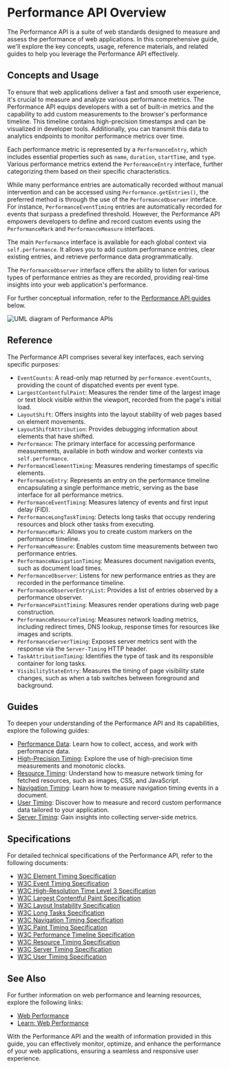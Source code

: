 # Performance API Overview

The Performance API is a suite of web standards designed to measure and assess the performance of web applications. In this comprehensive guide, we'll explore the key concepts, usage, reference materials, and related guides to help you leverage the Performance API effectively.

## Concepts and Usage

To ensure that web applications deliver a fast and smooth user experience, it's crucial to measure and analyze various performance metrics. The Performance API equips developers with a set of built-in metrics and the capability to add custom measurements to the browser's performance timeline. This timeline contains high-precision timestamps and can be visualized in developer tools. Additionally, you can transmit this data to analytics endpoints to monitor performance metrics over time.

Each performance metric is represented by a `PerformanceEntry`, which includes essential properties such as `name`, `duration`, `startTime`, and `type`. Various performance metrics extend the `PerformanceEntry` interface, further categorizing them based on their specific characteristics.

While many performance entries are automatically recorded without manual intervention and can be accessed using `Performance.getEntries()`, the preferred method is through the use of the `PerformanceObserver` interface. For instance, `PerformanceEventTiming` entries are automatically recorded for events that surpass a predefined threshold. However, the Performance API empowers developers to define and record custom events using the `PerformanceMark` and `PerformanceMeasure` interfaces.

The main `Performance` interface is available for each global context via `self.performance`. It allows you to add custom performance entries, clear existing entries, and retrieve performance data programmatically.

The `PerformanceObserver` interface offers the ability to listen for various types of performance entries as they are recorded, providing real-time insights into your web application's performance.

For further conceptual information, refer to the [Performance API guides](#guides) below.

![UML diagram of Performance APIs](diagram.svg)

## Reference

The Performance API comprises several key interfaces, each serving specific purposes:

- `EventCounts`: A read-only map returned by `performance.eventCounts`, providing the count of dispatched events per event type.
- `LargestContentfulPaint`: Measures the render time of the largest image or text block visible within the viewport, recorded from the page's initial load.
- `LayoutShift`: Offers insights into the layout stability of web pages based on element movements.
- `LayoutShiftAttribution`: Provides debugging information about elements that have shifted.
- `Performance`: The primary interface for accessing performance measurements, available in both window and worker contexts via `self.performance`.
- `PerformanceElementTiming`: Measures rendering timestamps of specific elements.
- `PerformanceEntry`: Represents an entry on the performance timeline encapsulating a single performance metric, serving as the base interface for all performance metrics.
- `PerformanceEventTiming`: Measures latency of events and first input delay (FID).
- `PerformanceLongTaskTiming`: Detects long tasks that occupy rendering resources and block other tasks from executing.
- `PerformanceMark`: Allows you to create custom markers on the performance timeline.
- `PerformanceMeasure`: Enables custom time measurements between two performance entries.
- `PerformanceNavigationTiming`: Measures document navigation events, such as document load times.
- `PerformanceObserver`: Listens for new performance entries as they are recorded in the performance timeline.
- `PerformanceObserverEntryList`: Provides a list of entries observed by a performance observer.
- `PerformancePaintTiming`: Measures render operations during web page construction.
- `PerformanceResourceTiming`: Measures network loading metrics, including redirect times, DNS lookup, response times for resources like images and scripts.
- `PerformanceServerTiming`: Exposes server metrics sent with the response via the `Server-Timing` HTTP header.
- `TaskAttributionTiming`: Identifies the type of task and its responsible container for long tasks.
- `VisibilityStateEntry`: Measures the timing of page visibility state changes, such as when a tab switches between foreground and background.

## Guides

To deepen your understanding of the Performance API and its capabilities, explore the following guides:

- [Performance Data](/en-US/docs/Web/API/Performance_API/Performance_data): Learn how to collect, access, and work with performance data.
- [High-Precision Timing](/en-US/docs/Web/API/Performance_API/High_precision_timing): Explore the use of high-precision time measurements and monotonic clocks.
- [Resource Timing](/en-US/docs/Web/API/Performance_API/Resource_timing): Understand how to measure network timing for fetched resources, such as images, CSS, and JavaScript.
- [Navigation Timing](/en-US/docs/Web/API/Performance_API/Navigation_timing): Learn how to measure navigation timing events in a document.
- [User Timing](/en-US/docs/Web/API/Performance_API/User_timing): Discover how to measure and record custom performance data tailored to your application.
- [Server Timing](/en-US/docs/Web/API/Performance_API/Server_timing): Gain insights into collecting server-side metrics.

## Specifications

For detailed technical specifications of the Performance API, refer to the following documents:

- [W3C Element Timing Specification](https://wicg.github.io/element-timing/)
- [W3C Event Timing Specification](https://w3c.github.io/event-timing/)
- [W3C High-Resolution Time Level 3 Specification](https://w3c.github.io/hr-time/)
- [W3C Largest Contentful Paint Specification](https://w3c.github.io/largest-contentful-paint/)
- [W3C Layout Instability Specification](https://wicg.github.io/layout-instability/)
- [W3C Long Tasks Specification](https://w3c.github.io/longtasks/)
- [W3C Navigation Timing Specification](https://w3c.github.io/navigation-timing/)
- [W3C Paint Timing Specification](https://w3c.github.io/paint-timing/)
- [W3C Performance Timeline Specification](https://w3c.github.io/performance-timeline/)
- [W3C Resource Timing Specification](https://w3c.github.io/resource-timing/)
- [W3C Server Timing Specification](https://w3c.github.io/server-timing/)
- [W3C User Timing Specification](https://w3c.github.io/user-timing/)

## See Also

For further information on web performance and learning resources, explore the following links:

- [Web Performance](/en-US/docs/Web/Performance)
- [Learn: Web Performance](/en-US/docs/Learn/Performance)

With the Performance API and the wealth of information provided in this guide, you can effectively monitor, optimize, and enhance the performance of your web applications, ensuring a seamless and responsive user experience.
